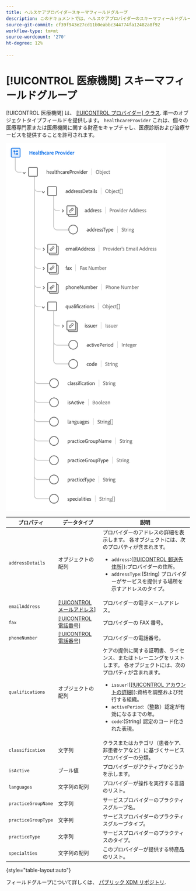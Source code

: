 ```yaml
---
title: ヘルスケアプロバイダースキーマフィールドグループ
description: このドキュメントでは、ヘルスケアプロバイダーのスキーマフィールドグループの概要を説明します。
source-git-commit: cf39f943e27cd11b0eabbc344774fa12482a8f92
workflow-type: tm+mt
source-wordcount: '270'
ht-degree: 12%

---
```


# [!UICONTROL 医療機関] スキーマフィールドグループ

[!UICONTROL 医療機関] は、 [[!UICONTROL プロバイダー] クラス](../../classes/provider.md). 単一のオブジェクトタイプフィールドを提供します。 `healthcareProvider` これは、個々の医療専門家または医療機関に関する財産をキャプチャし、医療診断および治療サービスを提供することを許可されます。

![](../../images/field-groups/healthcare-provider.png)

| プロパティ | データタイプ | 説明 |
| --- | --- | --- |
| `addressDetails` | オブジェクトの配列 | プロバイダーのアドレスの詳細を表示します。 各オブジェクトには、次のプロパティが含まれます。 <ul><li>`address`:([[!UICONTROL 郵送先住所]](../../data-types/postal-address.md)):プロバイダーの住所。</li><li>`addressType`:(String) プロバイダーがサービスを提供する場所を示すアドレスのタイプ。</li></ul> |
| `emailAddress` | [[!UICONTROL メールアドレス]](../../data-types/email-address.md) | プロバイダーの電子メールアドレス。 |
| `fax` | [[!UICONTROL 電話番号]](../../data-types/phone-number.md) | プロバイダーの FAX 番号。 |
| `phoneNumber` | [[!UICONTROL 電話番号]](../../data-types/phone-number.md) | プロバイダーの電話番号。 |
| `qualifications` | オブジェクトの配列 | ケアの提供に関する証明書、ライセンス、またはトレーニングをリストします。 各オブジェクトには、次のプロパティが含まれます。 <ul><li>`issuer`:([[!UICONTROL アカウントの詳細]](../../data-types/account-details.md)):資格を調整および発行する組織。</li><li>`activePeriod`:（整数）認定が有効になるまでの年。</li><li>`code`:(String) 認定のコード化された表現。</li></ul> |
| `classification` | 文字列 | クラスまたはカテゴリ（患者ケア、非患者ケアなど）に基づくサービスプロバイダーの分類。 |
| `isActive` | ブール値 | プロバイダーがアクティブかどうかを示します。 |
| `languages` | 文字列の配列 | プロバイダーが操作を実行する言語のリスト。 |
| `practiceGroupName` | 文字列 | サービスプロバイダーのプラクティスグループ名。 |
| `practiceGroupType` | 文字列 | サービスプロバイダーのプラクティスグループタイプ。 |
| `practiceType` | 文字列 | サービスプロバイダーのプラクティスのタイプ。 |
| `specialties` | 文字列の配列 | このプロバイダーが提供する特産品のリスト。 |

{style=&quot;table-layout:auto&quot;}

フィールドグループについて詳しくは、 [パブリック XDM リポジトリ](https://github.com/adobe/xdm/blob/master/components/fieldgroups/provider/healthcare-provider-details.schema.json).
